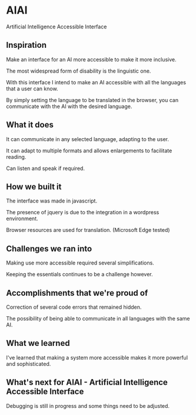 # AIAI
Artificial Intelligence Accessible Interface

## Inspiration
Make an interface for an AI more accessible to make it more inclusive.

The most widespread form of disability is the linguistic one.

With this interface I intend to make an AI accessible with all the languages that a user can know.

By simply setting the language to be translated in the browser, you can communicate with the AI with the desired language.

## What it does
It can communicate in any selected language, adapting to the user.

It can adapt to multiple formats and allows enlargements to facilitate reading.

Can listen and speak if required. 

## How we built it
The interface was made in javascript.

The presence of jquery is due to the integration in a wordpress environment.

Browser resources are used for translation.  (Microsoft Edge tested)

## Challenges we ran into
Making use more accessible required several simplifications.

Keeping the essentials continues to be a challenge however. 

## Accomplishments that we're proud of
Correction of several code errors that remained hidden.

The possibility of being able to communicate in all languages with the same AI. 

## What we learned
I've learned that making a system more accessible makes it more powerful and sophisticated. 

## What's next for AIAI - Artificial Intelligence Accessible Interface
Debugging is still in progress and some things need to be adjusted. 
